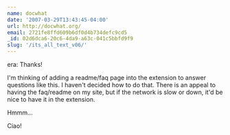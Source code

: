```yaml
---
name: docwhat
date: '2007-03-29T13:43:45-04:00'
url: http://docwhat.org/
email: 2721fe8ffd609b6df0d4b734defc9cd5
_id: 02d6dca6-20c6-4da9-a63c-041c5bbfd9f9
slug: '/its_all_text_v06/'
---
```


era: Thanks!

I'm thinking of adding a readme/faq page into the extension to answer
questions like this. I haven't decided how to do that. There is an appeal to
having the faq/readme on my site, but if the network is slow or down, it'd be
nice to have it in the extension.

Hmmm...

Ciao!
